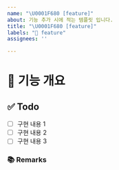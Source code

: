 ```yaml
---
name: "\U0001F680 [feature]"
about: 기능 추가 시에 적는 템플릿 입니다.
title: "\U0001F680 [feature]"
labels: "🚀 feature"
assignees: ''

---
```


# 🤖 기능 개요
<!-- 이슈에 할당된 기능이 무엇인지 간략하게 한 줄로 적습니다 -->

## ✅ Todo
- [ ] 구현 내용 1
- [ ] 구현 내용 2
- [ ] 구현 내용 3

### 📚 Remarks
<!-- 기능 개발에 있어 비고사항이 있었다면 적기 -->
